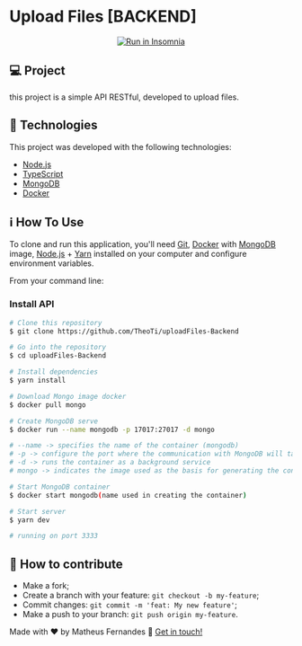 # Upload Files [BACKEND]
<p align="center">
<a href="https://insomnia.rest/run/?label=uploadFiles&uri=http%3A%2F%2Flocalhost%3A3333%2Fuploads" target="_blank"><img src="https://insomnia.rest/images/run.svg" alt="Run in Insomnia"></a>
</P>

## 💻 Project

this project is a simple API RESTful, developed to upload files.

## :rocket: Technologies

This project was developed with the following technologies:

- [Node.js][nodejs]
- [TypeScript][typescript]
- [MongoDB][mongodb]
- [Docker][docker]
## :information_source: How To Use

To clone and run this application, you'll need [Git](https://git-scm.com), [Docker][docker] with [MongoDB][mongodb] image, [Node.js][nodejs] + [Yarn][yarn] installed on your computer and configure environment variables.

From your command line:

### Install API 

```bash
# Clone this repository
$ git clone https://github.com/TheoTi/uploadFiles-Backend

# Go into the repository
$ cd uploadFiles-Backend

# Install dependencies
$ yarn install

# Download Mongo image docker
$ docker pull mongo

# Create MongoDB serve
$ docker run --name mongodb -p 17017:27017 -d mongo

# --name -> specifies the name of the container (mongodb)
# -p -> configure the port where the communication with MongoDB will take place(default 27017)
# -d -> runs the container as a background service
# mongo -> indicates the image used as the basis for generating the container

# Start MongoDB container
$ docker start mongodb(name used in creating the container)

# Start server
$ yarn dev

# running on port 3333
```

## 🤔 How to contribute

-  Make a fork;
-  Create a branch with your feature: `git checkout -b my-feature`;
-  Commit changes: `git commit -m 'feat: My new feature'`;
-  Make a push to your branch: `git push origin my-feature`.

Made with ♥ by Matheus Fernandes :wave: [Get in touch!](https://www.linkedin.com/in/matheus-ventura-14919118a/)

[nodejs]: https://nodejs.org/
[typescript]: https://www.typescriptlang.org/
[yarn]: https://yarnpkg.com/
[mongodb]: https://www.mongodb.com/
[docker]: https://www.docker.com/
